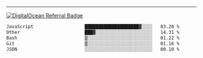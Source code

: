 ---
[![DigitalOcean Referral Badge](https://web-platforms.sfo2.digitaloceanspaces.com/WWW/Badge%203.svg)](https://www.digitalocean.com/?refcode=37fa54d82492&utm_campaign=Referral_Invite&utm_medium=Referral_Program&utm_source=badge)

<!--START_SECTION:waka-->

```txt
JavaScript                   ████████████████████▓░░░░   83.20 %
Other                        ███▓░░░░░░░░░░░░░░░░░░░░░   14.31 %
Bash                         ▒░░░░░░░░░░░░░░░░░░░░░░░░   01.22 %
Git                          ▒░░░░░░░░░░░░░░░░░░░░░░░░   01.16 %
JSON                         ░░░░░░░░░░░░░░░░░░░░░░░░░   00.10 %
```

<!--END_SECTION:waka-->


[linkedin]: https://www.linkedin.com/in/mohamed-elh/

